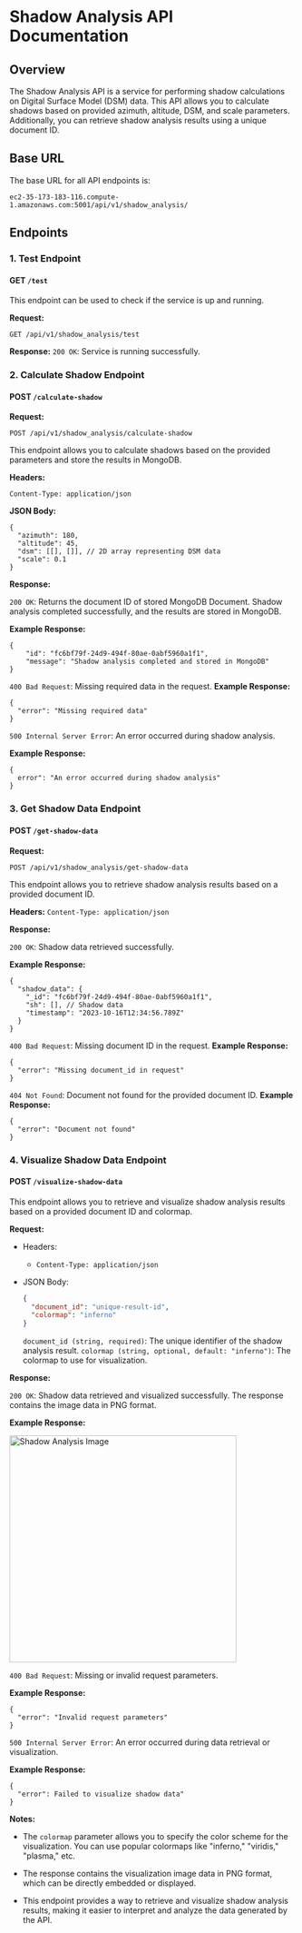 # Shadow Analysis API Documentation

## Overview

The Shadow Analysis API is a service for performing shadow calculations on Digital Surface Model (DSM) data. This API allows you to calculate shadows based on provided azimuth, altitude, DSM, and scale parameters. Additionally, you can retrieve shadow analysis results using a unique document ID.

## Base URL

The base URL for all API endpoints is:

`ec2-35-173-183-116.compute-1.amazonaws.com:5001/api/v1/shadow_analysis/`

## Endpoints

### 1. Test Endpoint

#### GET `/test`

This endpoint can be used to check if the service is up and running.

**Request:**

```http
GET /api/v1/shadow_analysis/test
```

**Response:**
`200 OK`: Service is running successfully.

### 2. Calculate Shadow Endpoint
#### POST `/calculate-shadow`
**Request:**
```http
POST /api/v1/shadow_analysis/calculate-shadow
```
This endpoint allows you to calculate shadows based on the provided parameters and store the results in MongoDB.

**Headers:**

`Content-Type: application/json`

**JSON Body:**
```
{
  "azimuth": 180,
  "altitude": 45,
  "dsm": [[], []], // 2D array representing DSM data
  "scale": 0.1
}
```
**Response:**

`200 OK`: Returns the document ID of stored MongoDB Document. Shadow analysis completed successfully, and the results are stored in MongoDB.

**Example Response:**
```
{
    "id": "fc6bf79f-24d9-494f-80ae-0abf5960a1f1",
    "message": "Shadow analysis completed and stored in MongoDB"
}
```

`400 Bad Request`: Missing required data in the request.
**Example Response:**
```
{
  "error": "Missing required data"
}
```

`500 Internal Server Error`: An error occurred during shadow analysis.

**Example Response:**
```
{
  error": "An error occurred during shadow analysis"
}
```

### 3. Get Shadow Data Endpoint
#### POST `/get-shadow-data`
**Request:**
```http
POST /api/v1/shadow_analysis/get-shadow-data
```
This endpoint allows you to retrieve shadow analysis results based on a provided document ID.

**Headers:**
`Content-Type: application/json`

**Response:**

`200 OK`: Shadow data retrieved successfully.

**Example Response:**
```
{
  "shadow_data": {
    "_id": "fc6bf79f-24d9-494f-80ae-0abf5960a1f1",
    "sh": [], // Shadow data
    "timestamp": "2023-10-16T12:34:56.789Z"
  }
}
```

`400 Bad Request`: Missing document ID in the request.
**Example Response:**
```
{
  "error": "Missing document_id in request"
}
```

`404 Not Found`: Document not found for the provided document ID.
**Example Response:**
```
{
  "error": "Document not found"
}
```

### 4. Visualize Shadow Data Endpoint

#### POST `/visualize-shadow-data`

This endpoint allows you to retrieve and visualize shadow analysis results based on a provided document ID and colormap.

**Request:**

- Headers:
  - `Content-Type: application/json`

- JSON Body:
  ```json
  {
    "document_id": "unique-result-id",
    "colormap": "inferno"
  }
  ```
  `document_id (string, required)`: The unique identifier of the shadow analysis result.
  `colormap (string, optional, default: "inferno")`: The colormap to use for visualization.

**Response:**

`200 OK`: Shadow data retrieved and visualized successfully. The response contains the image data in PNG format.

**Example Response:**

<img src="https://visualization-bucket.s3.amazonaws.com/heatmap_inferno.png" alt="Shadow Analysis Image" width="400" height="400">

`400 Bad Request`: Missing or invalid request parameters.

**Example Response:**
```
{
  "error": "Invalid request parameters"
}
```

`500 Internal Server Error`: An error occurred during data retrieval or visualization.

**Example Response:**
```
{
  "error": Failed to visualize shadow data"
}
```

**Notes:**

- The `colormap` parameter allows you to specify the color scheme for the visualization. You can use popular colormaps like "inferno," "viridis," "plasma," etc.

- The response contains the visualization image data in PNG format, which can be directly embedded or displayed.

- This endpoint provides a way to retrieve and visualize shadow analysis results, making it easier to interpret and analyze the data generated by the API.

